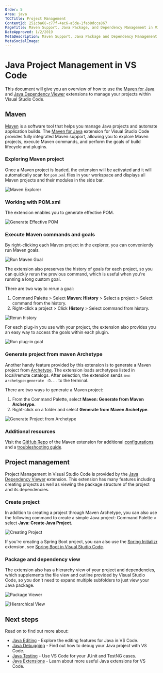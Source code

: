 ```yaml
---
Order: 5
Area: java
TOCTitle: Project Management
ContentId: 251cba68-c77f-4ac6-a5de-1fab8dcca867
PageTitle: Maven Support, Java Package, and Dependency Management in Visual Studio Code
DateApproved: 1/2/2019
MetaDescription: Maven Support, Java Package and Dependency Management in Visual Studio Code
MetaSocialImage:
---
```


# Java Project Management in VS Code

This document will give you an overview of how to use the [Maven for Java](https://marketplace.visualstudio.com/items?itemName=vscjava.vscode-maven) and [Java Dependency Viewer](https://marketplace.visualstudio.com/items?itemName=vscjava.vscode-java-dependency) extensions to manage your projects within Visual Studio Code.

## Maven

[Maven](http://maven.apache.org/) is a software tool that helps you manage Java projects and automate application builds. The [Maven for Java](https://marketplace.visualstudio.com/items?itemName=vscjava.vscode-maven) extension for Visual Studio Code provides fully integrated Maven support, allowing you to explore Maven projects, execute Maven commands, and perform the goals of build lifecycle and plugins.

### Exploring Maven project

Once a Maven project is loaded, the extension will be activated and it will automatically scan for `pom.xml` files in your workspace and displays all Maven projects and their modules in the side bar.

![Maven Explorer](images/java-project/maven-explorer.png)

### Working with POM.xml

The extension enables you to generate effective POM.

![Generate Effective POM](images/java-project/maven-effective-pom.gif)

[comment]:# (editing POM.xml)

### Execute Maven commands and goals

By right-clicking each Maven project in the explorer, you can conveniently run Maven goals.

![Run Maven Goal](images/java-project/maven-run.gif)

The extension also preserves the history of goals for each project, so you can quickly rerun the previous command, which is useful when you're running a long custom goal.

There are two way to rerun a goal:

1. Command Palette > Select **Maven: History** > Select a project > Select command from the history.
2. Right-click a project > Click **History** > Select command from history.

![Rerun history](images/java-project/maven-history.gif)

For each plug-in you use with your project, the extension also provides you an easy way to access the goals within each plugin.

![Run plug-in goal](images/java-project/maven-plugin-goal.gif)

### Generate project from maven Archetype

Another handy feature provided by this extension is to generate a Maven project from [Archetype](https://maven.apache.org/guides/introduction/introduction-to-archetypes.html). The extension loads archetypes listed in local/remote catalogs. After selection, the extension sends `mvn archetype:generate -D...` to the terminal.

There are two ways to generate a Maven project:

1. From the Command Palette, select **Maven: Generate from Maven Archetype**.
2. Right-click on a folder and select **Generate from Maven Archetype**.

![Generate Project from Archetype](images/java-project/maven-archetype.gif)

### Additional resources

Visit the [GitHub Repo](https://github.com/Microsoft/vscode-maven) of the Maven extension for additional [configurations](https://github.com/Microsoft/vscode-maven/tree/master#additional-configurations) and a [troubleshooting guide](https://github.com/Microsoft/vscode-maven/blob/master/Troubleshooting.md).

## Project management

Project Management in Visual Studio Code is provided by the [Java Dependency Viewer](https://marketplace.visualstudio.com/items?itemName=vscjava.vscode-java-dependency) extension. This extension has many features including creating projects as well as viewing the package structure of the project and its dependencies.

### Create project

In addition to creating a project through Maven Archetype, you can also use the following command to create a simple Java project: Command Palette > select **Java: Create Java Project**.

![Creating Project](images/java-project/create-project.gif)

If you're creating a Spring Boot project, you can also use the [Spring Initializr](https://marketplace.visualstudio.com/items?itemName=vscjava.vscode-spring-initializr) extension, see [Spring Boot in Visual Studio Code](/docs/java/java-spring-boot.md).

### Package and dependency view

The extension also has a hierarchy view of your project and dependencies, which supplements the file view and outline provided by Visual Studio Code, so you don't need to expand multiple subfolders to just view your Java package.

![Package Viewer](images/java-project/package-viewer.gif)

![Hierarchical View](images/java-project/hierarchical.gif)

## Next steps

Read on to find out more about:

* [Java Editing](/docs/java/java-editing.md) - Explore the editing features for Java in VS Code.
* [Java Debugging](/docs/java/java-debugging.md) - Find out how to debug your Java project with VS Code.
* [Java Testing](/docs/java/java-testing.md) - Use VS Code for your JUnit and TestNG cases.
* [Java Extensions](/docs/java/extensions.md) - Learn about more useful Java extensions for VS Code.
